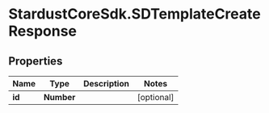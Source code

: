 # StardustCoreSdk.SDTemplateCreateResponse

## Properties

Name | Type | Description | Notes
------------ | ------------- | ------------- | -------------
**id** | **Number** |  | [optional] 


